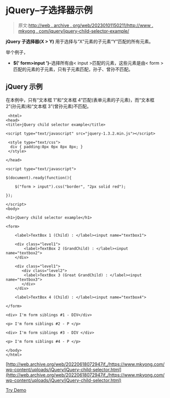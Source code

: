 # jQuery–子选择器示例

> 原文:[http://web . archive . org/web/20230101150211/http://www . mkyong . com/jquery/jquery-child-selector-example/](http://web.archive.org/web/20230101150211/http://www.mkyong.com/jquery/jquery-child-selector-example/)

**jQuery 子选择器(X > Y)** 用于选择与“X”元素的子元素“Y”匹配的所有元素。

举个例子，

*   **$(' form>input ')**–选择所有由< input >匹配的元素，这些元素是由< form >匹配的元素的子元素，只有子元素匹配，孙子、曾孙不匹配。

## jQuery 示例

在本例中，只有“文本框 1”和“文本框 4”匹配(表单元素的子元素)，而“文本框 2”(孙元素)和“文本框 3”(曾孙元素)不匹配。

```
 <html>
<head>
<title>jQuery child selector example</title>

<script type="text/javascript" src="jquery-1.3.2.min.js"></script>

 <style type="text/css">
  div { padding:8px 0px 8px 8px; }
 </style>

</head>

<script type="text/javascript">

$(document).ready(function(){

	$("form > input").css("border", "2px solid red");

});

</script>
<body>

<h1>jQuery child selector example</h1>

<form>

	<label>TextBox 1 (Child) : </label><input name="textbox1">

	<div class="level1">
		<label>TextBox 2 (GrandChild) : </label><input name="textbox2">
	</div>

	<div class="level1">
	   <div class="level2">
	    <label>TextBox 3 (Great GrandChild) : </label><input name="textbox3">
	   </div>
	</div>

	<label>TextBox 4 (Child) : </label><input name="textbox4">

</form>

<div> I'm form siblings #1 - DIV</div>

<p> I'm form siblings #2 - P </p>

<div> I'm form siblings #3 - DIV </div>

<p> I'm form siblings #4 - P </p>

</body>
</html> 
```

[http://web.archive.org/web/20220618072947if_/https://www.mkyong.com/wp-content/uploads/jQuery/jQuery-child-selector.html](http://web.archive.org/web/20220618072947if_/https://www.mkyong.com/wp-content/uploads/jQuery/jQuery-child-selector.html)

[Try Demo](http://web.archive.org/web/20220618072947/http://www.mkyong.com/wp-content/uploads/jQuery/jQuery-child-selector.html)<input type="hidden" id="mkyong-current-postId" value="4894">
